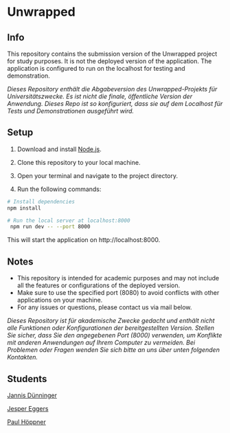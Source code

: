 # Unwrapped

## Info
This repository contains the submission version of the Unwrapped project for study purposes. It is not the deployed version of the application. The application is configured to run on the localhost for testing and demonstration.

*Dieses Repository enthält die Abgabeversion des Unwrapped-Projekts für Universitätszwecke. Es ist nicht die finale, öffentliche Version der Anwendung. Dieses Repo ist so konfiguriert, dass sie auf dem Localhost für Tests und Demonstrationen ausgeführt wird.*

## Setup
1. Download and install [Node.js](https://nodejs.org/en/download/).

2. Clone this repository to your local machine.

3. Open your terminal and navigate to the project directory.

4. Run the following commands:


```bash
# Install dependencies
npm install

# Run the local server at localhost:8000
 npm run dev -- --port 8000
```


This will start the application on http://localhost:8000.

## Notes
- This repository is intended for academic purposes and may not include all the features or configurations of the deployed version.
- Make sure to use the specified port (8080) to avoid conflicts with other applications on your machine.
- For any issues or questions, please contact us via mail below.

*Dieses Repository ist für akademische Zwecke gedacht und enthält nicht alle Funktionen oder Konfigurationen der bereitgestellten Version.
Stellen Sie sicher, dass Sie den angegebenen Port (8000) verwenden, um Konflikte mit anderen Anwendungen auf Ihrem Computer zu vermeiden.
Bei Problemen oder Fragen wenden Sie sich bitte an uns über unten folgenden Kontakten.*

## Students
[Jannis Dünninger](jannis.duenninger@stud.th-luebeck.de) 

[Jesper Eggers](jesper.till.eggers@stud.th-luebeck.de)

[Paul Höppner](paul.hoeppner@stud.th-luebeck.de)
